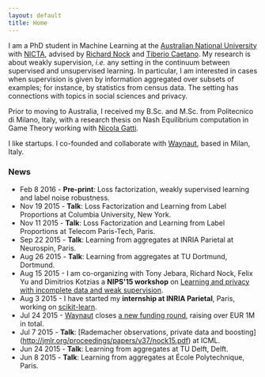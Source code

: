 ```yaml
---
layout: default
title: Home
---
```


<!-- <div class="posts">
  {% for post in paginator.posts %}
  <div class="post">
    <h1 class="post-title">
      <a href="{{ post.url }}">
        {{ post.title }}
      </a>
    </h1>

    <span class="post-date">{{ post.date | date_to_string }}</span>

    {{ post.content }}
  </div>
  {% endfor %}
</div> -->

<!-- <div class="pagination">
  {% if paginator.next_page %}
    <a class="pagination-item older" href="{{ site.baseurl }}page{{paginator.next_page}}">Older</a>
  {% else %}
    <span class="pagination-item older">Older</span>
  {% endif %}
  {% if paginator.previous_page %}
    {% if paginator.page == 2 %}
      <a class="pagination-item newer" href="{{ site.baseurl }}">Newer</a>
    {% else %}
      <a class="pagination-item newer" href="{{ site.baseurl }}page{{paginator.previous_page}}">Newer</a>
    {% endif %}
  {% else %}
    <span class="pagination-item newer">Newer</span>
  {% endif %}
</div> -->


I am a PhD student in Machine Learning at the
[Australian National University](https://www.anu.edu.au) with
[NICTA](https://www.nicta.com.au), advised by
[Richard Nock](https://scholar.google.com.au/citations?user=0J2s3YQAAAAJ&hl=en&oi=ao) and
[Tiberio Caetano](http://www.tiberiocaetano.com). My research is about
weakly supervision, *i.e.* any setting in the continuum between supervised and
unsupervised learning. In particular, I am interested in cases when supervision is given by information
aggregated over subsets of examples; for instance, by statistics from census
data. The setting has connections with topics in social sciences and privacy.

Prior to moving to Australia, I received my B.Sc. and M.Sc. from Politecnico di Milano, Italy, with
a research thesis on Nash Equilibrium computation in Game Theory working with
[Nicola Gatti](http://home.deib.polimi.it/ngatti/Nicola_Gatti__Homepage.html).

I like startups. I co-founded and collaborate with [Waynaut](http://www.waynaut.com/en), based in Milan,
Italy.

### News
- Feb 8 2016 - **Pre-print**: Loss factorization, weakly supervised learning and label noise robustness.
- Nov 19 2015 - **Talk**: Loss Factorization and Learning from Label Proportions at Columbia University, New York.
- Nov 11 2015 - **Talk**: Loss Factorization and Learning from Label Proportions at Telecom Paris-Tech, Paris.
- Sep 22 2015 - **Talk**: Learning from aggregates at INRIA Parietal at Neurospin, Paris.
- Aug 26 2015 - **Talk**: Learning from aggregates at TU Dortmund, Dortmund.
- Aug 15 2015 - I am co-organizing with Tony Jebara, Richard Nock, Felix Yu and Dimitrios Kotzias a **NIPS'15
  workshop** on [Learning and privacy with incomplete data and weak supervision](http://www.giorgiopatrini.org/nips15workshop/).
- Aug 3 2015 - I have started my **internship at INRIA Parietal**, Paris, working on [scikit-learn](http://scikit-learn.org/stable/).
- Jul 24 2015 - [Waynaut](http://www.waynaut.com/en) closes [a new funding round](https://www.crunchbase.com/organization/youmove-me), raising over EUR 1M in total.
- Jul 7 2015 - **Talk**: [Rademacher observations, private data and boosting]
(http://jmlr.org/proceedings/papers/v37/nock15.pdf) at ICML.
- Jun 24 2015 - **Talk**: Learning from aggregates at TU Delft, Delft.
- Jun 8 2015 - **Talk**: Learning from aggregates at École Polytechnique, Paris.
